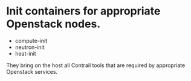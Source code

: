 # Init containers for appropriate Openstack nodes.

- compute-init
- neutron-init
- heat-init

They bring on the host all Contrail tools that are required by appropriate Openstack services.